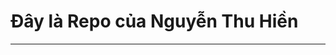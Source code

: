<!-- # First Cloud Journey (FCJ) Internship Program - Early Completion Requirements

[![FCJ](https://img.shields.io/badge/FCJ-Internship-blue)](https://github.com/AWS-First-Cloud-Journey/Internship)
[![AWS](https://img.shields.io/badge/AWS-Cloud-orange)](https://aws.amazon.com/)
[![Duration](https://img.shields.io/badge/Duration-2%2F3%20months-green)](https://github.com/AWS-First-Cloud-Journey/Internship)
[![Status](https://img.shields.io/badge/Status-Active-brightgreen)](https://github.com/AWS-First-Cloud-Journey/Internship)

## 🎯 Tổng quan chương trình

**First Cloud Journey (FCJ) Internship Program** là chương trình thực tập chuyên sâu về AWS Cloud Computing với thời gian chuẩn **3 tháng**. Tuy nhiên, các thực tập sinh xuất sắc có thể xin xác nhận hoàn thành sớm sau **2 tháng** nếu đáp ứng đầy đủ các tiêu chí nghiêm ngặt.

### 🏆 Mục tiêu chương trình
- Phát triển kỹ năng AWS Cloud Architecture và DevOps
- Xây dựng portfolio dự án thực tế trên AWS
- Chuẩn bị cho AWS Certifications
- Phát triển kỹ năng technical writing và communication
- Đóng góp cho cộng đồng AWS Việt Nam

---

## ✅ Ba điều kiện bắt buộc để xác nhận sớm

### 1. 📝 Worklog hàng ngày hoàn chỉnh
- **Yêu cầu**: Ghi chép chi tiết từ ngày đầu tiên thực tập
- **Trọng số**: 30% tổng điểm đánh giá
- **Chi tiết**: [📖 Xem hướng dẫn Worklog](./worklog/README.md)

### 2. 📊 Project Proposal về AWS
- **Yêu cầu**: Proposal chi tiết 8 phần về dự án AWS thực tế
- **Trọng số**: 50% tổng điểm đánh giá  
- **Chi tiết**: [📖 Xem hướng dẫn Project Proposal](./project-proposal/README.md)

### 3. ✍️ Blog Translation
- **Yêu cầu**: Dịch ít nhất 1 bài blog kỹ thuật chất lượng cao
- **Trọng số**: 20% tổng điểm đánh giá
- **Chi tiết**: [📖 Xem hướng dẫn Blog Translation](./blog-translation/README.md)

---

## 📁 Cấu trúc Repository

```
📦 Internship/
├── 📄 README.md                      # File này - Tổng quan chương trình
├── 📁 worklog/                       # Hướng dẫn và template worklog
│   ├── 📄 README.md                  # Hướng dẫn chi tiết worklog
│   ├── 📄 template.md                # Template worklog hàng ngày
│   └── 📁 examples/                  # Ví dụ worklog mẫu
│       └── 📄 week-01-day-01.md      # Ví dụ worklog ngày đầu
├── 📁 project-proposal/              # Hướng dẫn viết proposal
│   ├── 📄 README.md                  # Hướng dẫn 8 phần proposal
│   ├── 📄 template.md                # Template proposal
│   └── 📁 examples/                  # Ví dụ proposal hoàn chỉnh
│       └── 📄 ecommerce-aws-migration.md
├── 📁 blog-translation/              # Hướng dẫn dịch blog
│   ├── 📄 README.md                  # Quy trình dịch thuật
│   ├── 📄 glossary.md                # Thuật ngữ AWS Anh-Việt
│   └── 📁 examples/                  # Ví dụ bài dịch
│       └── 📄 serverless-lambda-apigateway.md
├── 📁 resources/                     # Tài liệu tham khảo
│   ├── 📄 aws-services-overview.md   # Tổng quan AWS Services
│   ├── 📄 certification-roadmap.md   # Lộ trình AWS Certifications
│   └── 📄 useful-links.md            # Links hữu ích
└── 📁 templates/                     # Templates và tools
    ├── 📄 submission-checklist.md    # Checklist nộp bài
    └── 📄 evaluation-rubric.md       # Tiêu chí đánh giá
```

---

## 🚀 Hướng dẫn bắt đầu

### Bước 1: Fork Repository
```bash
# Fork repository này về GitHub account của bạn
# Sau đó clone về máy local
git clone https://github.com/YOUR_USERNAME/Internship.git
cd Internship
```

### Bước 2: Tạo branch cá nhân
```bash
# Tạo branch với tên của bạn
git checkout -b intern/your-name
# Ví dụ: git checkout -b intern/nguyen-van-a
```

### Bước 3: Tạo thư mục cá nhân
```bash
# Tạo thư mục với tên của bạn
mkdir submissions/your-name
cd submissions/your-name

# Copy templates
cp -r ../../templates/* .
cp -r ../../worklog/template.md worklog/
cp -r ../../project-proposal/template.md project-proposal/
cp -r ../../blog-translation/template.md blog-translation/
```

### Bước 4: Bắt đầu thực hiện
1. **Ngày 1**: Bắt đầu viết worklog hàng ngày
2. **Tuần 1-2**: Research và chọn chủ đề project proposal
3. **Tuần 3-4**: Viết draft proposal và chọn bài blog để dịch
4. **Tuần 5-6**: Hoàn thiện proposal và bài dịch
5. **Tuần 7-8**: Review, polish và submit

---

## 📊 Tiêu chí đánh giá

### Thang điểm tổng thể
- **90-100%**: Excellent - Đạt chuẩn xác nhận sớm
- **80-89%**: Good - Cần cải thiện một số điểm
- **70-79%**: Satisfactory - Cần cải thiện đáng kể
- **<70%**: Needs Improvement - Chưa đạt yêu cầu

### Chi tiết đánh giá từng phần

| Tiêu chí | Trọng số | Excellent | Good | Satisfactory |
|----------|----------|-----------|------|--------------|
| **Worklog** | 30% | Đầy đủ, chi tiết, insights sâu sắc | Đầy đủ, có chi tiết | Đầy đủ nhưng thiếu depth |
| **Project Proposal** | 50% | Professional, feasible, innovative | Tốt, realistic | Đáp ứng yêu cầu cơ bản |
| **Blog Translation** | 20% | Chính xác, tự nhiên, có giá trị | Chính xác, dễ đọc | Đúng nghĩa, format OK |

---

## 📅 Timeline đề xuất

### Tháng 1: Foundation
- **Tuần 1-2**: Orientation, setup environment, bắt đầu worklog
- **Tuần 3-4**: AWS fundamentals, chọn chủ đề project

### Tháng 2: Execution  
- **Tuần 1-2**: Draft proposal, research blog để dịch
- **Tuần 3-4**: Hoàn thiện proposal và bài dịch
- **Cuối tháng**: Submit và review

---

## 🎓 Quy trình xác nhận

1. **Submit**: Tạo Pull Request với đầy đủ 3 deliverables
2. **Initial Review**: Mentor review trong 3-5 ngày
3. **Feedback**: Nhận feedback và yêu cầu chỉnh sửa (nếu có)
4. **Final Review**: Review cuối cùng và approval
5. **Certificate**: Nhận chứng chỉ hoàn thành thực tập sớm

---

## 🏅 Lợi ích khi hoàn thành sớm

### Immediate Benefits
- **Certificate**: Chứng chỉ hoàn thành FCJ Internship
- **Recommendation**: Letter of recommendation từ mentor
- **Portfolio**: Bộ sưu tập dự án AWS chất lượng cao

### Career Benefits  
- **Job Opportunities**: Ưu tiên trong các vị trí AWS tại partner companies
- **Networking**: Kết nối với AWS professionals và industry experts
- **Mentorship**: Cơ hội trở thành mentor cho batch tiếp theo

### Learning Benefits
- **AWS Certification**: Voucher discount cho AWS certifications
- **Advanced Training**: Tham gia các workshop và training nâng cao
- **Conference**: Cơ hội present tại AWS events và conferences

---

---

## 🤝 Contributing

Chúng tôi hoan nghênh contributions để cải thiện chương trình:

1. **Fork** repository này
2. **Create** feature branch (`git checkout -b feature/improvement`)
3. **Commit** changes (`git commit -am 'Add improvement'`)
4. **Push** to branch (`git push origin feature/improvement`)
5. **Create** Pull Request

### Contribution Guidelines
- Cải thiện documentation và templates
- Thêm ví dụ và case studies
- Sửa lỗi và cập nhật thông tin
- Đóng góp resources và tools hữu ích

---

## 📚 Tài liệu tham khảo

### AWS Official
- [AWS Well-Architected Framework](https://aws.amazon.com/architecture/well-architected/)
- [AWS Architecture Center](https://aws.amazon.com/architecture/)
- [AWS Whitepapers](https://aws.amazon.com/whitepapers/)

### Additional Resources
- [AWS Training and Certification](https://aws.amazon.com/training/)
- [AWS Skill Builder](https://skillbuilder.aws/)
- [AWS Workshops](https://workshops.aws/)

---

## 📄 License

This project is licensed under the MIT License - see the [LICENSE](LICENSE) file for details.

---

## 🌟 Success Stories

> *"FCJ Internship Program đã thay đổi career path của tôi. Từ một fresher không biết gì về cloud, sau 2 tháng tôi đã có thể design và implement một complete AWS solution."*  
> **- Nguyễn Văn A, FCJ Intern Batch 2023**

> *"Chương trình không chỉ dạy technical skills mà còn phát triển soft skills như technical writing và presentation. Đây là foundation vững chắc cho career trong cloud computing."*  
> **- Trần Thị B, FCJ Intern Batch 2023**

---

**🎯 Ready to start your AWS journey?**

[📖 Bắt đầu với Worklog](./worklog/README.md) | [📊 Tìm hiểu Project Proposal](./project-proposal/README.md) | [✍️ Hướng dẫn Blog Translation](./blog-translation/README.md)

---

*Cập nhật lần cuối: 2024-07-05*  
*Phiên bản: 2.0.0*  
*Được duy trì bởi: FCJ Team* -->

# Đây là Repo của Nguyễn Thu Hiền
---
